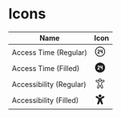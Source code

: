 <!-- This file is generated using generate_icons_md.py -->
# Icons

|Name|Icon|
|---|---|
|Access Time (Regular)|<img src="assets/Access Time/SVG/ic_access_time_24_regular.svg?raw=true" width="24" height="24">|
|Access Time (Filled)|<img src="assets/Access Time/SVG/ic_access_time_24_filled.svg?raw=true" width="24" height="24">|
|Accessibility (Regular)|<img src="assets/Accessibility/SVG/ic_accessibility_48_regular.svg?raw=true" width="24" height="24">|
|Accessibility (Filled)|<img src="assets/Accessibility/SVG/ic_accessibility_48_filled.svg?raw=true" width="24" height="24">|
